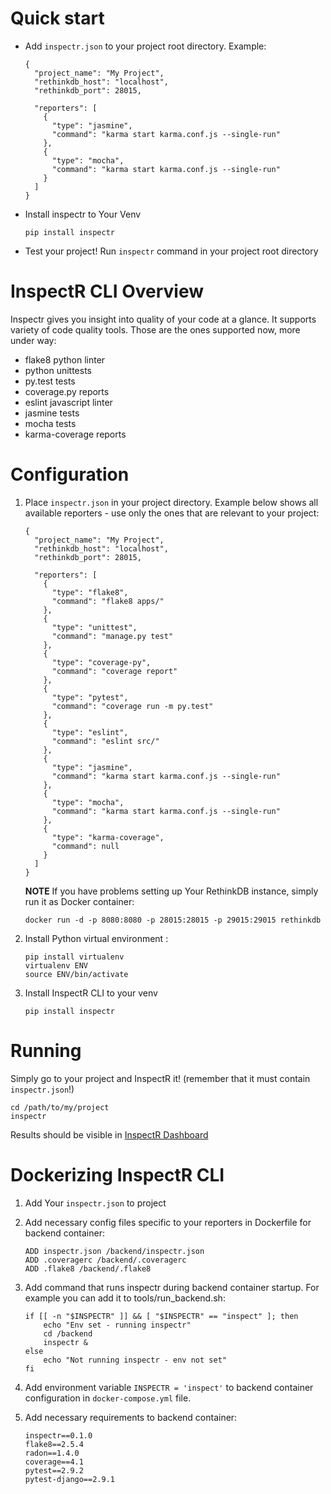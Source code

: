 # Quick start

- Add `inspectr.json` to your project root directory. Example:

    ```
    {
      "project_name": "My Project",
      "rethinkdb_host": "localhost",
      "rethinkdb_port": 28015,
    
      "reporters": [
        {
          "type": "jasmine",
          "command": "karma start karma.conf.js --single-run"
        },
        {
          "type": "mocha",
          "command": "karma start karma.conf.js --single-run"
        }
      ]
    }
    ```

- Install inspectr to Your Venv

    `pip install inspectr`
    
- Test your project! Run `inspectr` command in your project root directory

# InspectR CLI Overview

Inspectr gives you insight into quality of your code at a glance. It supports variety of
code quality tools. Those are the ones supported now, more under way:

* flake8 python linter
* python unittests
* py.test tests
* coverage.py reports
* eslint javascript linter
* jasmine tests
* mocha tests
* karma-coverage reports

# Configuration

1. Place `inspectr.json` in your project directory. Example below shows all available reporters - use only the ones that are relevant to your project:

    ```
    {
      "project_name": "My Project",
      "rethinkdb_host": "localhost",
      "rethinkdb_port": 28015,
    
      "reporters": [
        {
          "type": "flake8",
          "command": "flake8 apps/"
        },
        {
          "type": "unittest",
          "command": "manage.py test"
        },
        {
          "type": "coverage-py",
          "command": "coverage report"
        },
        {
          "type": "pytest",
          "command": "coverage run -m py.test"
        },
        {
          "type": "eslint",
          "command": "eslint src/"
        },
        {
          "type": "jasmine",
          "command": "karma start karma.conf.js --single-run"
        },
        {
          "type": "mocha",
          "command": "karma start karma.conf.js --single-run"
        },
        {
          "type": "karma-coverage",
          "command": null
        }
      ]
    }
    ```

    **NOTE**
    If you have problems setting up Your RethinkDB instance, simply run it as Docker container: 

    ```
    docker run -d -p 8080:8080 -p 28015:28015 -p 29015:29015 rethinkdb
    ```

2. Install Python virtual environment : 

    ```
    pip install virtualenv
    virtualenv ENV
    source ENV/bin/activate
    ```

3. Install InspectR CLI to your venv 
    ```
    pip install inspectr
    ```

# Running

Simply go to your project and InspectR it! (remember that it must contain `inspectr.json`!)

```
cd /path/to/my/project
inspectr
```

Results should be visible in [InspectR Dashboard][dashboard]

# Dockerizing InspectR CLI

1. Add Your `inspectr.json` to project

2. Add necessary config files specific to your reporters in Dockerfile for backend container:
    ```
    ADD inspectr.json /backend/inspectr.json
    ADD .coveragerc /backend/.coveragerc
    ADD .flake8 /backend/.flake8
    ```

4. Add command that runs inspectr during backend container startup. For example you can add it to tools/run_backend.sh:
    ```
    if [[ -n "$INSPECTR" ]] && [ "$INSPECTR" == "inspect" ]; then
        echo "Env set - running inspectr"
        cd /backend
        inspectr &
    else
        echo "Not running inspectr - env not set"
    fi
    ```
5. Add environment variable `INSPECTR = 'inspect'` to backend container configuration in `docker-compose.yml` file.

6. Add necessary requirements to backend container:
    ```
    inspectr==0.1.0
    flake8==2.5.4
    radon==1.4.0
    coverage==4.1
    pytest==2.9.2
    pytest-django==2.9.1
    ```


[rethink]:https://www.rethinkdb.com/
[dashboard]:https://git.teonite.net/inspectr/inspectr-dashboard